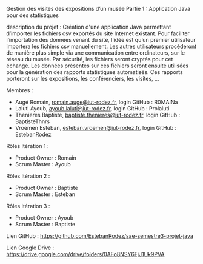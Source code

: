 Gestion des visites des expositions d’un musée
Partie 1 : Application Java pour des statistiques

description du projet : 
Création d'une application Java permettant d’importer les fichiers csv exportés du site Internet existant. 
Pour faciliter l’importation des données venant du site, l’idée est qu’un premier utilisateur importera les fichiers csv manuellement. 
Les autres utilisateurs procéderont de manière plus simple via une communication entre ordinateurs, sur le réseau du musée. 
Par sécurité, les fichiers seront cryptés pour cet échange.
Les données présentes sur ces fichiers seront ensuite utilisées pour la génération des rapports statistiques automatisés.
Ces rapports porteront sur les expositions, les conférenciers, les visites, ...

Membres : 
  - Augé Romain, romain.auge@iut-rodez.fr, login GitHub : R0MAINa
  - Laluti Ayoub, ayoub.laluti@iut-rodez.fr, login GitHub : Prolaluti
  - Thenieres Baptiste, baptiste.thenieres@iut-rodez.fr, login GitHub : BaptisteThnrs
  - Vroemen Esteban, esteban.vroemen@iut-rodez.fr, login GitHub : EstebanRodez

Rôles Itération 1 :
 - Product Owner : Romain
 - Scrum Master : Ayoub

Rôles Itération 2 :
 - Product Owner : Baptiste
 - Scrum Master : Esteban

Rôles Itération 3 :
 - Product Owner : Ayoub
 - Scrum Master : Baptiste

Lien GitHub : https://github.com/EstebanRodez/sae-semestre3-projet-java

Lien Google Drive : https://drive.google.com/drive/folders/0AFo8NSY6FjJ1Uk9PVA
